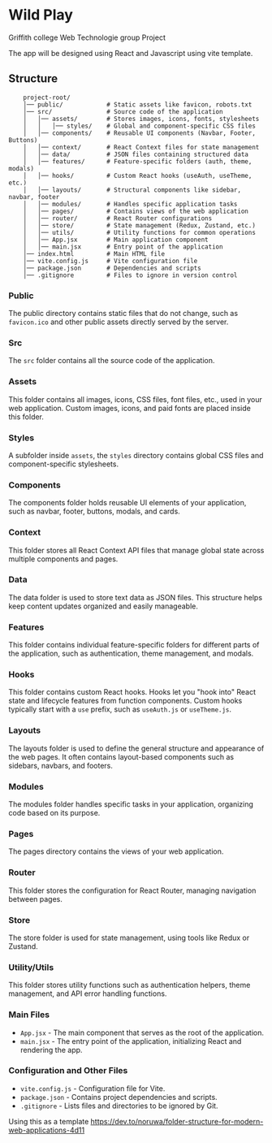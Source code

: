 # Wild Play

Griffith college Web Technologie group Project

The app will be designed using React and Javascript using vite template.

## Structure

        project-root/
        │── public/            # Static assets like favicon, robots.txt
        │── src/               # Source code of the application
        │   │── assets/        # Stores images, icons, fonts, stylesheets
        │   │   │── styles/    # Global and component-specific CSS files
        │   │── components/    # Reusable UI components (Navbar, Footer, Buttons)
        │   │── context/       # React Context files for state management
        │   │── data/          # JSON files containing structured data
        │   │── features/      # Feature-specific folders (auth, theme, modals)
        │   │── hooks/         # Custom React hooks (useAuth, useTheme, etc.)
        │   │── layouts/       # Structural components like sidebar, navbar, footer
        │   │── modules/       # Handles specific application tasks
        │   │── pages/         # Contains views of the web application
        │   │── router/        # React Router configurations
        │   │── store/         # State management (Redux, Zustand, etc.)
        │   │── utils/         # Utility functions for common operations
        │   │── App.jsx        # Main application component
        │   │── main.jsx       # Entry point of the application
        │── index.html         # Main HTML file
        │── vite.config.js     # Vite configuration file
        │── package.json       # Dependencies and scripts
        │── .gitignore         # Files to ignore in version control

### Public

The public directory contains static files that do not change, such as `favicon.ico` and other public assets directly served by the server.

### Src

The `src` folder contains all the source code of the application.

### Assets

This folder contains all images, icons, CSS files, font files, etc., used in your web application. Custom images, icons, and paid fonts are placed inside this folder.

### Styles

A subfolder inside `assets`, the `styles` directory contains global CSS files and component-specific stylesheets.

### Components

The components folder holds reusable UI elements of your application, such as navbar, footer, buttons, modals, and cards.

### Context

This folder stores all React Context API files that manage global state across multiple components and pages.

### Data

The data folder is used to store text data as JSON files. This structure helps keep content updates organized and easily manageable.

### Features

This folder contains individual feature-specific folders for different parts of the application, such as authentication, theme management, and modals.

### Hooks

This folder contains custom React hooks. Hooks let you "hook into" React state and lifecycle features from function components. Custom hooks typically start with a `use` prefix, such as `useAuth.js` or `useTheme.js`.

### Layouts

The layouts folder is used to define the general structure and appearance of the web pages. It often contains layout-based components such as sidebars, navbars, and footers.

### Modules

The modules folder handles specific tasks in your application, organizing code based on its purpose.

### Pages

The pages directory contains the views of your web application.

### Router

This folder stores the configuration for React Router, managing navigation between pages.

### Store

The store folder is used for state management, using tools like Redux or Zustand.

### Utility/Utils

This folder stores utility functions such as authentication helpers, theme management, and API error handling functions.

### Main Files

- `App.jsx` - The main component that serves as the root of the application.
- `main.jsx` - The entry point of the application, initializing React and rendering the app.

### Configuration and Other Files

- `vite.config.js` - Configuration file for Vite.
- `package.json` - Contains project dependencies and scripts.
- `.gitignore` - Lists files and directories to be ignored by Git.

Using this as a template https://dev.to/noruwa/folder-structure-for-modern-web-applications-4d11